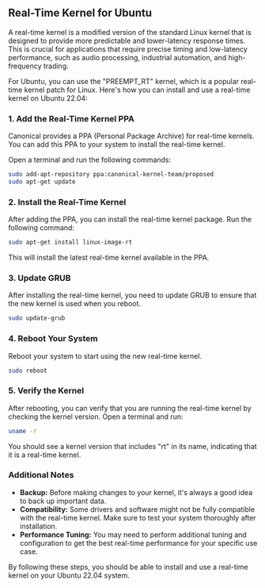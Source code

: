 ## Real-Time Kernel for Ubuntu

A real-time kernel is a modified version of the standard Linux kernel that is designed to provide more predictable and lower-latency response times. This is crucial for applications that require precise timing and low-latency performance, such as audio processing, industrial automation, and high-frequency trading.

For Ubuntu, you can use the "PREEMPT_RT" kernel, which is a popular real-time kernel patch for Linux. Here's how you can install and use a real-time kernel on Ubuntu 22.04:

### 1. Add the Real-Time Kernel PPA
Canonical provides a PPA (Personal Package Archive) for real-time kernels. You can add this PPA to your system to install the real-time kernel.

Open a terminal and run the following commands:

```sh
sudo add-apt-repository ppa:canonical-kernel-team/proposed
sudo apt-get update
```

### 2. Install the Real-Time Kernel
After adding the PPA, you can install the real-time kernel package. Run the following command:

```sh
sudo apt-get install linux-image-rt
```

This will install the latest real-time kernel available in the PPA.

### 3. Update GRUB
After installing the real-time kernel, you need to update GRUB to ensure that the new kernel is used when you reboot.

```sh
sudo update-grub
```

### 4. Reboot Your System
Reboot your system to start using the new real-time kernel.

```sh
sudo reboot
```

### 5. Verify the Kernel
After rebooting, you can verify that you are running the real-time kernel by checking the kernel version. Open a terminal and run:

```sh
uname -r
```

You should see a kernel version that includes "rt" in its name, indicating that it is a real-time kernel.

### Additional Notes
- **Backup:** Before making changes to your kernel, it's always a good idea to back up important data.
- **Compatibility:** Some drivers and software might not be fully compatible with the real-time kernel. Make sure to test your system thoroughly after installation.
- **Performance Tuning:** You may need to perform additional tuning and configuration to get the best real-time performance for your specific use case.

By following these steps, you should be able to install and use a real-time kernel on your Ubuntu 22.04 system.